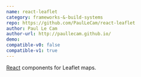 ```yaml
---
name: react-leaflet
category: frameworks-&-build-systems
repo: https://github.com/PaulLeCam/react-leaflet
author: Paul Le Cam
author-url: http://paullecam.github.io/
demo: 
compatible-v0: false
compatible-v1: true
---
```


<a href="https://facebook.github.io/react/">React</a> components for Leaflet maps.
